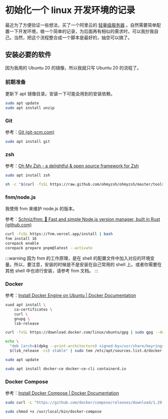 # 初始化一个 linux 开发环境的记录

最近为了方便验证一些想法，买了一个阿里云的 [轻量级服务器](https://www.aliyun.com/product/swas) 。自然需要简单配置一下开发环境，做一个简单的记录，为后面再有相似的需求时，可以我抄我自己。当然，把这个流程整合成一个脚本是最好的，抽空可以搞了。

## 安装必要的软件

因为我用的 Ubuntu 20 的镜像，所以我就只写 Ubuntu 20 的流程了。

### 前期准备

更新下 apt 镜像目录。安装一下可能会用到的安装依赖。

```bash
sudo apt update
sudo apt install unzip
```

### Git

参考：[Git (git-scm.com)](https://git-scm.com/download/linux)

```bash
sudo apt install git
```

### zsh

参考：[Oh My Zsh - a delightful & open source framework for Zsh](https://ohmyz.sh/)

```bash
sudo apt install zsh

sh -c "$(curl -fsSL https://raw.github.com/ohmyzsh/ohmyzsh/master/tools/install.sh)"

```

### fnm/node.js

我使用 fnm 来维护 node.js 的版本。

参考：[Schniz/fnm: 🚀 Fast and simple Node.js version manager, built in Rust (github.com)](https://github.com/Schniz/fnm#Installation)

```bash
curl -fsSL https://fnm.vercel.app/install | bash
fnm install 16
corepack enable
corepack prepare pnpm@latest --activate

```

:::warning
因为 fnm 的工作原理，是在 shell 的配置文件中加入对应的环境变量。所以，要注意，安装的时候是不是安装在自己常用的 shell 上。或者你需要在其他 shell 中也进行安装，请参考 fnm 文档。
:::

### Docker

参考：[Install Docker Engine on Ubuntu | Docker Documentation](https://docs.docker.com/engine/install/ubuntu/)

```bash
suod apt install \
    ca-certificates \
    curl \
    gnupg \
    lsb-release

curl -fsSL https://download.docker.com/linux/ubuntu/gpg | sudo gpg --dearmor -o /usr/share/keyrings/docker-archive-keyring.gpg

echo \
  "deb [arch=$(dpkg --print-architecture) signed-by=/usr/share/keyrings/docker-archive-keyring.gpg] https://download.docker.com/linux/ubuntu \
  $(lsb_release -cs) stable" | sudo tee /etc/apt/sources.list.d/docker.list > /dev/null

sudo apt update

sudo apt install docker-ce docker-ce-cli containerd.io
```

### Docker Compose

参考：[Install Docker Compose | Docker Documentation](https://docs.docker.com/compose/install/)

```bash
sudo curl -L "https://github.com/docker/compose/releases/download/1.29.2/docker-compose-$(uname -s)-$(uname -m)" -o /usr/local/bin/docker-compose

sudo chmod +x /usr/local/bin/docker-compose
```

